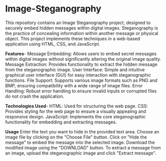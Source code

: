 # Image-Steganography
This repository contains an Image Steganography project, designed to securely embed hidden messages within digital images. Steganography is the practice of concealing information within another message or physical object. This project implements these techniques in a web-based application using HTML, CSS, and JavaScript.

**Features**-
Message Embedding: Allows users to embed secret messages within digital images without significantly altering the original image quality.
Message Extraction: Provides functionality to extract the hidden message from the steganographic image.
User Interface: Simple and intuitive graphical user interface (GUI) for easy interaction with steganographic functions.
File Support: Supports various image formats such as PNG and BMP, ensuring compatibility with a wide range of image files.
Error Handling: Robust error handling to ensure invalid inputs or corrupted files do not crash the application.

**Technologies Used**-
HTML: Used for structuring the web page.
CSS: Provides styling for the web page to ensure a visually appealing and responsive design.
JavaScript: Implements the core steganographic functionality for embedding and extracting messages.

**Usage**
Enter the text you want to hide in the provided text area.
Choose an image file by clicking on the "Choose File" button.
Click on "Hide the message" to embed the message into the selected image.
Download the modified image using the "DOWNLOAD" button.
To extract a message from an image, upload the steganographic image and click "Extract message".

